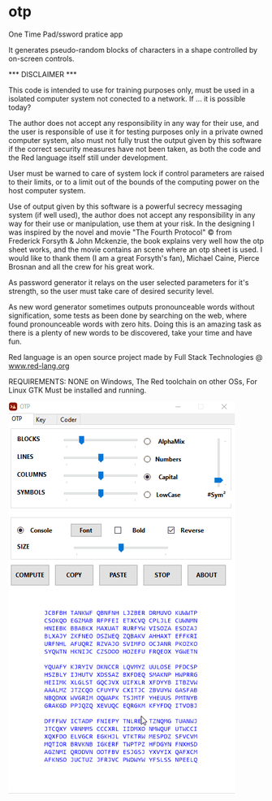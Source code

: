 # otp
One Time Pad/ssword pratice app

It generates pseudo-random blocks of characters in a shape controlled by on-screen controls.

*** DISCLAIMER ***

This code is intended to use for training purposes only, must be used in a isolated computer system not conected to a network. If ... it is possible today?

The author does not accept any responsibility in any way for their use, and the user is responsible of use it for testing purposes only
in a private owned computer system, also must not fully trust the output given by this software if the correct security measures have not been taken, as both the code and the Red language itself still under development.

User must be warned to care of system lock if control parameters are raised to their limits, or to a limit out of the bounds of the
computing power on the host computer system.

Use of output given by this software is a powerful secrecy messaging system (if well used), the author does not accept any responsibility in any way for their use or manipulation, use them at your risk. In the designing I was inspired by the novel and movie "The Fourth Protocol" © from Frederick Forsyth & John Mckenzie, the book explains very well how the otp sheet works, and the movie contains an scene where an otp sheet is used. I would like to thank them (I am a great Forsyth's fan), Michael Caine, Pierce Brosnan and all the crew for his great work.

As password generator it relays on the user selected parameters for it's strength, so the user must take care of desired security level.

As new word generator sometimes outputs pronounceable words without signification, some tests as been done by searching on the web, where found pronounceable words with zero hits. Doing this is an amazing task as there is a plenty of new words to be discovered, take your time and have fun.

Red language is an open source project made by Full Stack Technologies @ www.red-lang.org

REQUIREMENTS: NONE on Windows, The Red toolchain on other OSs, For Linux GTK Must be installed and running.

![Test Image 0](/otptest02.gif)
